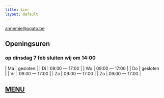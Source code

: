```yaml
---
title: Lier
layout: default
---
```


[annemie@ogato.be](mailto:annemie@ogato.be)

## Openingsuren

### op dinsdag 7 feb sluiten wij om 14:00

| Ma | gesloten |
| Di | 09:00 &mdash; 17:00 |
| Wo | 09:00 &mdash; 17:00 |
| Do | gesloten |
| Vr | 09:00 &mdash; 17:00 |
| Za | 09:00 &mdash; 17:00 |
| Zo | 09:00 &mdash; 17:00 |

## [MENU](/menu.pdf)
